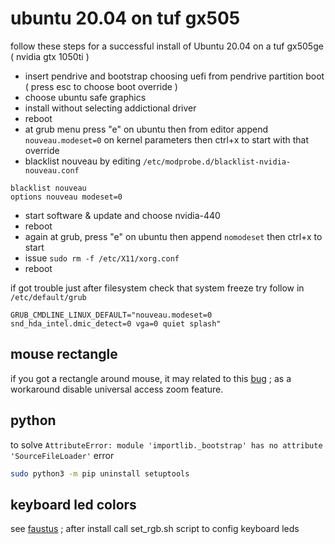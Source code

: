 # ubuntu 20.04 on tuf gx505

follow these steps for a successful install of Ubuntu 20.04 on a tuf gx505ge ( nvidia gtx 1050ti )

- insert pendrive and bootstrap choosing uefi from pendrive partition boot ( press esc to choose boot override )
- choose ubuntu safe graphics
- install without selecting addictional driver
- reboot
- at grub menu press "e" on ubuntu then from editor append `nouveau.modeset=0` on kernel parameters then ctrl+x to start with that override
- blacklist nouveau by editing `/etc/modprobe.d/blacklist-nvidia-nouveau.conf`
```
blacklist nouveau
options nouveau modeset=0
```
- start software & update and choose nvidia-440
- reboot
- again at grub, press "e" on ubuntu then append `nomodeset` then ctrl+x to start
- issue `sudo rm -f /etc/X11/xorg.conf`
- reboot

if got trouble just after filesystem check that system freeze try follow in `/etc/default/grub`

```
GRUB_CMDLINE_LINUX_DEFAULT="nouveau.modeset=0 snd_hda_intel.dmic_detect=0 vga=0 quiet splash"
```

## mouse rectangle

if you got a rectangle around mouse, it may related to this [bug](https://bugs.launchpad.net/ubuntu/+source/meta-gnome3/+bug/1872870) ; as a workaround disable universal access zoom feature.

## python

to solve `AttributeError: module 'importlib._bootstrap' has no attribute 'SourceFileLoader'` error

```sh
sudo python3 -m pip uninstall setuptools
```

## keyboard led colors

see [faustus](https://github.com/hackbnw/faustus) ; after install call set_rgb.sh script to config keyboard leds
